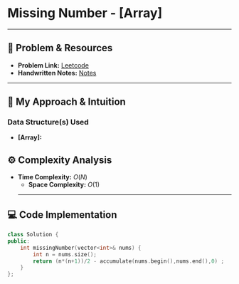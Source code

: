# Missing Number - [Array]

---

## 🔗 Problem & Resources

* **Problem Link:** [Leetcode](https://leetcode.com/problems/missing-number/description/)
* **Handwritten Notes:** [Notes](https://github.com/aryan-0102/CPP/blob/main/Arrays/Handwritten/LC_268.jpg)

---

## 🤔 My Approach & Intuition

### Data Structure(s) Used

* **[Array]:**



## ⚙️ Complexity Analysis

* **Time Complexity:** $O(N)$
    * **Space Complexity:** $O(1)$
    ---

## 💻 Code Implementation

``````cpp
class Solution {
public:
    int missingNumber(vector<int>& nums) {
        int n = nums.size();
        return (n*(n+1))/2 - accumulate(nums.begin(),nums.end(),0) ;
    }
};
